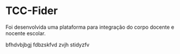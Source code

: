 # TCC-Fider
Foi desenvolvida uma plataforma para integração do corpo docente e nocente escolar.

bfhdvbjbgj fdbzskfvd zvjh stidyzfv 
